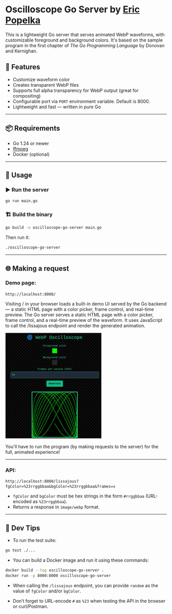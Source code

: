 # Oscilloscope Go Server by [Eric Popelka](https://github.com/arickp)

This is a lightweight Go server that serves animated WebP waveforms, with customizable foreground and background colors. It's based on the sample program in the first chapter of _The Go Programming Language_ 
by Donovan and Kernighan. 

## 🚀 Features

- Customize waveform color 
- Creates transparent WebP files
- Supports full alpha transparency for WebP output (great for compositing)
- Configurable port via `PORT` environment variable. Default is 8000.
- Lightweight and fast — written in pure Go

---

## 📦 Requirements

- Go 1.24 or newer
- [ffmpeg](https://ffmpeg.org)
- Docker (optional)

---

## 🔧 Usage

### ▶️ Run the server

```bash
go run main.go
```

### 🏗️ Build the binary

```bash
go build -o oscilloscope-go-server main.go
```

Then run it:

```bash
./oscilloscope-go-server
```

---

## 🌐 Making a request

### Demo page:

```http
http://localhost:8000/
```

Visiting / in your browser loads a built-in demo UI served by the Go backend — a static HTML page with a color picker, frame control, and real-time preview.
The Go server serves a static HTML page with a color picker, frame control, and a real-time preview of the 
waveform. It uses JavaScript to call the /lissajous endpoint and render the generated animation.

![Preview of the waveform UI](./static/sample.jpg)


You'll have to run the program (by making requests to the server) for the full, animated experience!

---

### API:

```http
http://localhost:8000/lissajous?fgColor=%23rrggbbaa&bgColor=%23rrggbbaa&frames=x
```

* `fgColor` and `bgColor` must be hex strings in the form `#rrggbbaa` (URL-encoded as `%23rrggbbaa`).
* Returns a response in `image/webp` format.

---

## 🧪 Dev Tips
- To run the test suite:

```bash
go test ./...
```

- You can build a Docker image and run it using these commands:

```bash
docker build --tag oscilloscope-go-server .
docker run -p 8000:8000 oscilloscope-go-server
```

- When calling the `/lissajous` endpoint, you can provide `random` as the value of
  `fgColor` and/or `bgColor`.

- Don’t forget to URL-encode `#` as `%23` when testing the API in the browser or curl/Postman.
  
